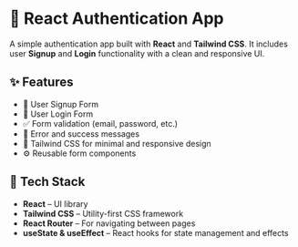 # 🔐 React Authentication App

A simple authentication app built with **React** and **Tailwind CSS**. It includes user **Signup** and **Login** functionality with a clean and responsive UI.

## ✨ Features

- 👤 User Signup Form
- 🔑 User Login Form
- ✅ Form validation (email, password, etc.)
- 💬 Error and success messages
- 🧼 Tailwind CSS for minimal and responsive design
- ⚙️ Reusable form components

## 🚀 Tech Stack

- **React** – UI library
- **Tailwind CSS** – Utility-first CSS framework
- **React Router** – For navigating between pages
- **useState & useEffect** – React hooks for state management and effects



